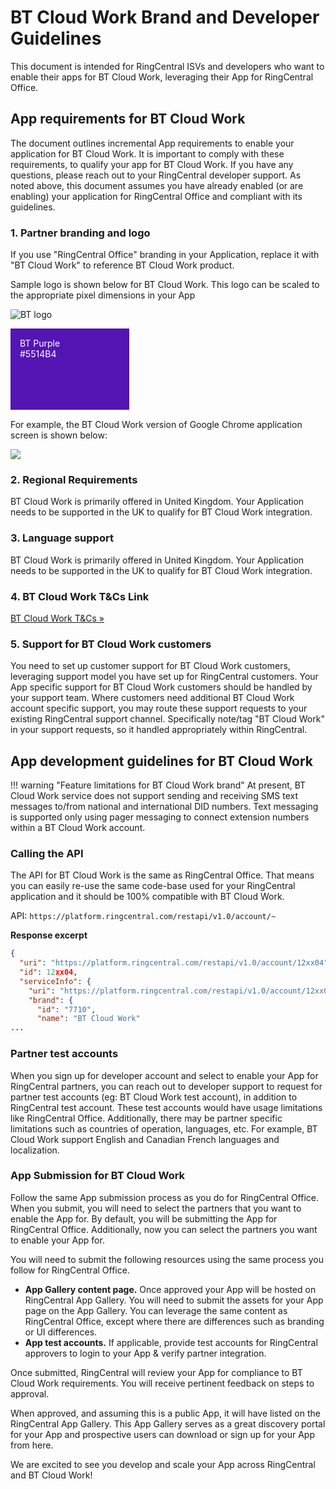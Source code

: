 # BT Cloud Work Brand and Developer Guidelines

This document is intended for RingCentral ISVs and developers who want to enable their apps for BT Cloud Work, leveraging their App for RingCentral Office.

## App requirements for BT Cloud Work

The document outlines incremental App requirements to enable your application for BT Cloud Work. It is important to comply with these requirements, to qualify your app for BT Cloud Work. If you have any questions, please reach out to your RingCentral developer support. As noted above, this document assumes you have already enabled (or are enabling) your application for RingCentral Office and compliant with its guidelines.

### 1. Partner branding and logo

If you use "RingCentral Office" branding in your Application, replace it with "BT Cloud Work" to reference BT Cloud Work product.

Sample logo is shown below for BT Cloud Work. This logo can be scaled to the appropriate pixel dimensions in your App

![BT logo](../logo_bt.svg)

<div style="background-color: #5514B4; width: 160px; height: 100px; color: white; padding: 15px; margin-bottom: 15px;">
BT Purple<br>
&#35;5514B4
</div>

For example, the BT Cloud Work version of Google Chrome application screen is shown below:

<img class="img-fluid mx-auto d-block" src="../bt-chrome-extension.png" style="max-width: 500px">

### 2. Regional Requirements

BT Cloud Work is primarily offered in United Kingdom. Your Application needs to be supported in the UK to qualify for BT Cloud Work integration.

### 3. Language support
   
BT Cloud Work is primarily offered in United Kingdom. Your Application needs to be supported in the UK to qualify for BT Cloud Work integration.

### 4. BT Cloud Work T&Cs Link

[BT Cloud Work T&Cs &raquo;](http://www2.bt.com/static/i/btretail/panretail/terms/index.html)

### 5. Support for BT Cloud Work customers

You need to set up customer support for BT Cloud Work customers, leveraging support model you have set up for RingCentral customers. Your App specific support for BT Cloud Work customers should be handled by your support team. Where customers need additional BT Cloud Work account specific support, you may route these support requests to your existing RingCentral support channel. Specifically note/tag "BT Cloud Work" in your support requests, so it handled appropriately within RingCentral.

## App development guidelines for BT Cloud Work

!!! warning "Feature limitations for BT Cloud Work brand"
    At present, BT Cloud Work service does not support sending and receiving SMS text messages to/from national and international DID numbers. Text messaging is supported only using pager messaging to connect extension numbers within a BT Cloud Work account.

### Calling the API

The API for BT Cloud Work is the same as RingCentral Office. That means you can easily re-use the same code-base used for your RingCentral application and it should be 100% compatible with BT Cloud Work. 

API: `https://platform.ringcentral.com/restapi/v1.0/account/~`

**Response excerpt**

```json
{
  "uri": "https://platform.ringcentral.com/restapi/v1.0/account/12xx04",
  "id": 12xx04,
  "serviceInfo": {
    "uri": "https://platform.ringcentral.com/restapi/v1.0/account/12xx04/service-info",
    "brand": {
      "id": "7710",
      "name": "BT Cloud Work"
...
```

### Partner test accounts

When you sign up for developer account and select to enable your App for RingCentral partners, you can reach out to developer support to request for partner test accounts (eg: BT Cloud Work test account), in addition to RingCentral test account. These test accounts would have usage limitations like RingCentral Office. Additionally, there may be partner specific limitations such as countries of operation, languages, etc. For example, BT Cloud Work support English and Canadian French languages and localization.

### App Submission for BT Cloud Work

Follow the same App submission process as you do for RingCentral Office. When you submit, you will need to select the partners that you want to enable the App for. By default, you will be submitting the App for RingCentral Office. Additionally, now you can select the partners you want to enable your App for.

You will need to submit the following resources using the same process you follow for RingCentral Office.

* **App Gallery content page.** Once approved your App will be hosted on RingCentral App Gallery. You will need to submit the assets for your App page on the App Gallery. You can leverage the same content as RingCentral Office, except where there are differences such as branding or UI differences.
* **App test accounts.** If applicable, provide test accounts for RingCentral approvers to login to your App & verify partner integration.

Once submitted, RingCentral will review your App for compliance to BT Cloud Work requirements. You will receive pertinent feedback on steps to approval.

When approved, and assuming this is a public App, it will have listed on the RingCentral App Gallery. This App Gallery serves as a great discovery portal for your App and prospective users can download or sign up for your App from here.

We are excited to see you develop and scale your App across RingCentral and BT Cloud Work!
